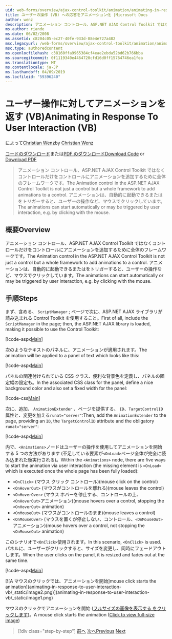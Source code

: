 ```yaml
---
uid: web-forms/overview/ajax-control-toolkit/animation/animating-in-response-to-user-interaction-vb
title: ユーザーの操作 (VB) への応答をアニメーション化 |Microsoft Docs
author: wenz
description: アニメーション コントロール、ASP.NET AJAX Control Toolkit ではなくコントロールだけをコントロールにアニメーションを追加するために全体のフレームワークです。 アニメーションが星できます.
ms.author: riande
ms.date: 06/02/2008
ms.assetid: c8204c05-ec27-40fe-933d-88e4e727a482
msc.legacyurl: /web-forms/overview/ajax-control-toolkit/animation/animating-in-response-to-user-interaction-vb
msc.type: authoredcontent
ms.openlocfilehash: c38160ffa9965384cf4eae2ebda52bd62b766bba
ms.sourcegitcommit: 0f1119340e4464720cfd16d0ff15764746ea1fea
ms.translationtype: MT
ms.contentlocale: ja-JP
ms.lasthandoff: 04/09/2019
ms.locfileid: "59396240"
---
```

# <a name="animating-in-response-to-user-interaction-vb"></a><span data-ttu-id="07a42-104">ユーザー操作に対してアニメーションを返す (VB)</span><span class="sxs-lookup"><span data-stu-id="07a42-104">Animating in Response To User Interaction (VB)</span></span>

<span data-ttu-id="07a42-105">によって[Christian Wenz](https://github.com/wenz)</span><span class="sxs-lookup"><span data-stu-id="07a42-105">by [Christian Wenz](https://github.com/wenz)</span></span>

<span data-ttu-id="07a42-106">[コードのダウンロード](http://download.microsoft.com/download/f/9/a/f9a26acd-8df4-4484-8a18-199e4598f411/Animation6.vb.zip)または[PDF のダウンロード](http://download.microsoft.com/download/6/7/1/6718d452-ff89-4d3f-a90e-c74ec2d636a3/animation6VB.pdf)</span><span class="sxs-lookup"><span data-stu-id="07a42-106">[Download Code](http://download.microsoft.com/download/f/9/a/f9a26acd-8df4-4484-8a18-199e4598f411/Animation6.vb.zip) or [Download PDF](http://download.microsoft.com/download/6/7/1/6718d452-ff89-4d3f-a90e-c74ec2d636a3/animation6VB.pdf)</span></span>

> <span data-ttu-id="07a42-107">アニメーション コントロール、ASP.NET AJAX Control Toolkit ではなくコントロールだけをコントロールにアニメーションを追加するために全体のフレームワークです。</span><span class="sxs-lookup"><span data-stu-id="07a42-107">The Animation control in the ASP.NET AJAX Control Toolkit is not just a control but a whole framework to add animations to a control.</span></span> <span data-ttu-id="07a42-108">アニメーションは、自動的に起動できるまたはをトリガーすると、ユーザーの操作など、マウスでクリックしています。</span><span class="sxs-lookup"><span data-stu-id="07a42-108">The animations can start automatically or may be triggered by user interaction, e.g. by clicking with the mouse.</span></span>


## <a name="overview"></a><span data-ttu-id="07a42-109">概要</span><span class="sxs-lookup"><span data-stu-id="07a42-109">Overview</span></span>

<span data-ttu-id="07a42-110">アニメーション コントロール、ASP.NET AJAX Control Toolkit ではなくコントロールだけをコントロールにアニメーションを追加するために全体のフレームワークです。</span><span class="sxs-lookup"><span data-stu-id="07a42-110">The Animation control in the ASP.NET AJAX Control Toolkit is not just a control but a whole framework to add animations to a control.</span></span> <span data-ttu-id="07a42-111">アニメーションは、自動的に起動できるまたはをトリガーすると、ユーザーの操作など、マウスでクリックしています。</span><span class="sxs-lookup"><span data-stu-id="07a42-111">The animations can start automatically or may be triggered by user interaction, e.g. by clicking with the mouse.</span></span>

## <a name="steps"></a><span data-ttu-id="07a42-112">手順</span><span class="sxs-lookup"><span data-stu-id="07a42-112">Steps</span></span>

<span data-ttu-id="07a42-113">まず、含める、 `ScriptManager` ; ページで次に、ASP.NET AJAX ライブラリが読み込まれる Control Toolkit を使用すること。</span><span class="sxs-lookup"><span data-stu-id="07a42-113">First of all, include the `ScriptManager` in the page; then, the ASP.NET AJAX library is loaded, making it possible to use the Control Toolkit:</span></span>

[!code-aspx[Main](animating-in-response-to-user-interaction-vb/samples/sample1.aspx)]

<span data-ttu-id="07a42-114">次のようなテキストのパネルに、アニメーションが適用されます。</span><span class="sxs-lookup"><span data-stu-id="07a42-114">The animation will be applied to a panel of text which looks like this:</span></span>

[!code-aspx[Main](animating-in-response-to-user-interaction-vb/samples/sample2.aspx)]

<span data-ttu-id="07a42-115">パネルの関連付けられている CSS クラス、便利な背景色を定義し、パネルの固定幅の設定も。</span><span class="sxs-lookup"><span data-stu-id="07a42-115">In the associated CSS class for the panel, define a nice background color and also set a fixed width for the panel:</span></span>

[!code-css[Main](animating-in-response-to-user-interaction-vb/samples/sample3.css)]

<span data-ttu-id="07a42-116">次に、追加、 `AnimationExtender` 、ページを提供する、 `ID`、`TargetControlID`属性と、変更を加える`runat="server"`:</span><span class="sxs-lookup"><span data-stu-id="07a42-116">Then, add the `AnimationExtender` to the page, providing an `ID`, the `TargetControlID` attribute and the obligatory `runat="server"`:</span></span>

[!code-aspx[Main](animating-in-response-to-user-interaction-vb/samples/sample4.aspx)]

<span data-ttu-id="07a42-117">内で、`<Animations>`ノードはユーザーの操作を使用してアニメーションを開始する 5 つの方法があります (不足している要素が`<OnLoad>`ページ全体が完全に読み込まれた後実行される)。</span><span class="sxs-lookup"><span data-stu-id="07a42-117">Within the `<Animations>` node, there are five ways to start the animation via user interaction (the missing element is `<OnLoad>` which is executed once the whole page has been fully loaded):</span></span>

- `<OnClick>` <span data-ttu-id="07a42-118">(マウス クリック コントロール)</span><span class="sxs-lookup"><span data-stu-id="07a42-118">(mouse click on the control)</span></span>
- `<OnHoverOut>` <span data-ttu-id="07a42-119">(マウスがコントロールを離れる)</span><span class="sxs-lookup"><span data-stu-id="07a42-119">(mouse leaves the control)</span></span>
- `<OnHoverOver>` <span data-ttu-id="07a42-120">(マウス ホバーを停止する、コントロールの上、`<OnHoverOut>`アニメーション)</span><span class="sxs-lookup"><span data-stu-id="07a42-120">(mouse hovers over a control, stopping the `<OnHoverOut>` animation)</span></span>
- `<OnMouseOut>` <span data-ttu-id="07a42-121">(マウスがコントロールのまま)</span><span class="sxs-lookup"><span data-stu-id="07a42-121">(mouse leaves a control)</span></span>
- `<OnMouseOver>` <span data-ttu-id="07a42-122">(マウスを置くが停止しない、コントロール、`<OnMouseOut>`アニメーション)</span><span class="sxs-lookup"><span data-stu-id="07a42-122">(mouse hovers over a control, not stopping the `<OnMouseOut>` animation)</span></span>

<span data-ttu-id="07a42-123">このシナリオで`<OnClick>`使用されます。</span><span class="sxs-lookup"><span data-stu-id="07a42-123">In this scenario, `<OnClick>` is used.</span></span> <span data-ttu-id="07a42-124">パネルに、ユーザーがクリックすると、サイズを変更し、同時にフェードアウトします。</span><span class="sxs-lookup"><span data-stu-id="07a42-124">When the user clicks on the panel, it is resized and fades out at the same time.</span></span>

[!code-aspx[Main](animating-in-response-to-user-interaction-vb/samples/sample5.aspx)]


[![A <span data-ttu-id="07a42-125">マウスのクリックでは、アニメーションを開始]</span><span class="sxs-lookup"><span data-stu-id="07a42-125">mouse click starts the animation]</span></span>(animating-in-response-to-user-interaction-vb/_static/image2.png)](animating-in-response-to-user-interaction-vb/_static/image1.png)

<span data-ttu-id="07a42-126">マウスのクリックでアニメーションを開始 ([フルサイズの画像を表示する をクリックします](animating-in-response-to-user-interaction-vb/_static/image3.png))。</span><span class="sxs-lookup"><span data-stu-id="07a42-126">A mouse click starts the animation ([Click to view full-size image](animating-in-response-to-user-interaction-vb/_static/image3.png))</span></span>

> [!div class="step-by-step"]
> <span data-ttu-id="07a42-127">[前へ](picking-one-animation-out-of-a-list-vb.md)
> [次へ](disabling-actions-during-animation-vb.md)</span><span class="sxs-lookup"><span data-stu-id="07a42-127">[Previous](picking-one-animation-out-of-a-list-vb.md)
[Next](disabling-actions-during-animation-vb.md)</span></span>
